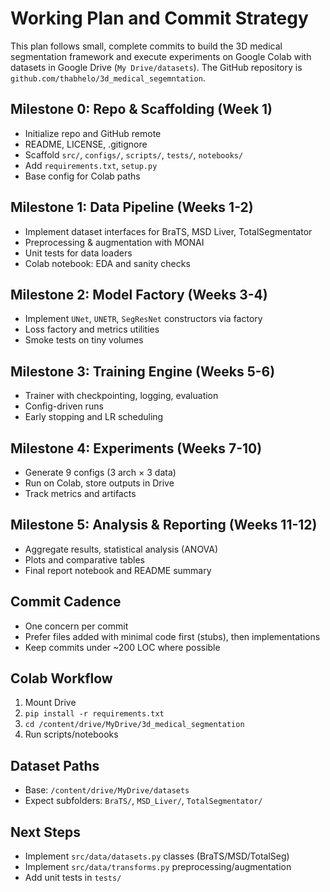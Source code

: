 # Working Plan and Commit Strategy

This plan follows small, complete commits to build the 3D medical segmentation framework and execute experiments on Google Colab with datasets in Google Drive (`My Drive/datasets`). The GitHub repository is `github.com/thabhelo/3d_medical_segemntation`.

## Milestone 0: Repo & Scaffolding (Week 1)
- Initialize repo and GitHub remote
- README, LICENSE, .gitignore
- Scaffold `src/`, `configs/`, `scripts/`, `tests/`, `notebooks/`
- Add `requirements.txt`, `setup.py`
- Base config for Colab paths

## Milestone 1: Data Pipeline (Weeks 1-2)
- Implement dataset interfaces for BraTS, MSD Liver, TotalSegmentator
- Preprocessing & augmentation with MONAI
- Unit tests for data loaders
- Colab notebook: EDA and sanity checks

## Milestone 2: Model Factory (Weeks 3-4)
- Implement `UNet`, `UNETR`, `SegResNet` constructors via factory
- Loss factory and metrics utilities
- Smoke tests on tiny volumes

## Milestone 3: Training Engine (Weeks 5-6)
- Trainer with checkpointing, logging, evaluation
- Config-driven runs
- Early stopping and LR scheduling

## Milestone 4: Experiments (Weeks 7-10)
- Generate 9 configs (3 arch × 3 data)
- Run on Colab, store outputs in Drive
- Track metrics and artifacts

## Milestone 5: Analysis & Reporting (Weeks 11-12)
- Aggregate results, statistical analysis (ANOVA)
- Plots and comparative tables
- Final report notebook and README summary

## Commit Cadence
- One concern per commit
- Prefer files added with minimal code first (stubs), then implementations
- Keep commits under ~200 LOC where possible

## Colab Workflow
1. Mount Drive
2. `pip install -r requirements.txt`
3. `cd /content/drive/MyDrive/3d_medical_segmentation`
4. Run scripts/notebooks

## Dataset Paths
- Base: `/content/drive/MyDrive/datasets`
- Expect subfolders: `BraTS/`, `MSD_Liver/`, `TotalSegmentator/`

## Next Steps
- Implement `src/data/datasets.py` classes (BraTS/MSD/TotalSeg)
- Implement `src/data/transforms.py` preprocessing/augmentation
- Add unit tests in `tests/`
